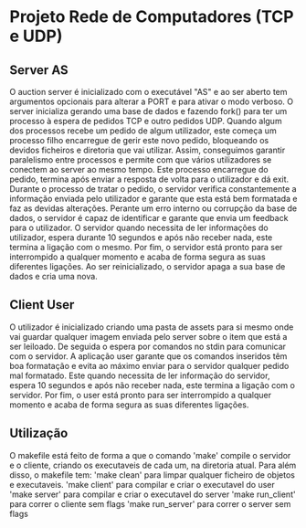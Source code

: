 
# Projeto Rede de Computadores (TCP e UDP)

## Server AS

O auction server é inicializado com o executável "AS" e ao ser aberto tem argumentos opcionais para alterar a PORT e para ativar o modo verboso.
O server inicializa gerando uma base de dados e fazendo fork() para ter um processo à espera de pedidos TCP e outro pedidos UDP. Quando algum dos processos recebe um
pedido de algum utilizador, este começa um processo filho encarregue de gerir este novo pedido, bloqueando os devidos ficheiros e diretoria que vai utilizar. Assim, conseguimos
garantir paralelismo entre processos e permite com que vários utilizadores se conectem ao server ao mesmo tempo. Este processo encarregue do pedido, termina após enviar a 
resposta de volta para o utilizador e dá exit.
Durante o processo de tratar o pedido, o servidor verifica constantemente a informação enviada pelo utilizador e garante que esta está bem formatada e faz as devidas alterações.
Perante um erro interno ou corrupção da base de dados, o servidor é capaz de identificar e garante que envia um feedback para o utilizador.
O servidor quando necessita de ler informações do utilizador, espera durante 10 segundos e após não receber nada, este termina a ligação com o mesmo.
Por fim, o servidor está pronto para ser interrompido a qualquer momento e acaba de forma segura as suas diferentes ligações. 
Ao ser reinicializado, o servidor apaga a sua base de dados e cria uma nova.

## Client User

O utilizador é inicializado criando uma pasta de assets para si mesmo onde vai guardar qualquer imagem enviada pelo server sobre o item que está a ser leiloado. De seguida
o espera por comandos no stdin para comunicar com o servidor.
A aplicação user garante que os comandos inseridos têm boa formatação e evita ao máximo enviar para o servidor qualquer pedido mal formatado.
Este quando necessita de ler informação do servidor, espera 10 segundos e após não receber nada, este termina a ligação com o servidor.
Por fim, o user está pronto para ser interrompido a qualquer momento e acaba de forma segura as suas diferentes ligações. 


## Utilização

O makefile está feito de forma a que o comando 'make' compile o servidor e o cliente, criando os executaveis de cada um,
na diretoria atual.
Para além disso, o makefile tem:
    'make clean' para limpar qualquer ficheiro de objetos e executaveis.
    'make client' para compilar e criar o executavel do user
    'make server' para compilar e criar o executavel do server
    'make run_client' para correr o cliente sem flags
    'make run_server' para correr o server sem flags



